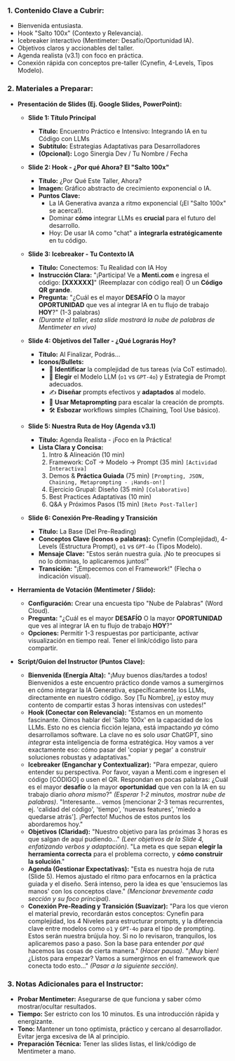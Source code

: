 ### 1. Contenido Clave a Cubrir:

*   Bienvenida entusiasta.
*   Hook "Salto 100x" (Contexto y Relevancia).
*   Icebreaker interactivo (Mentimeter: Desafío/Oportunidad IA).
*   Objetivos claros y accionables del taller.
*   Agenda realista (v3.1) con foco en práctica.
*   Conexión rápida con conceptos pre-taller (Cynefin, 4-Levels, Tipos Modelo).

### 2. Materiales a Preparar:

*   **Presentación de Slides (Ej. Google Slides, PowerPoint):**
    *   **Slide 1: Título Principal**
        *   **Título:** Encuentro Práctico e Intensivo: Integrando IA en tu Código con LLMs
        *   **Subtítulo:** Estrategias Adaptativas para Desarrolladores
        *   **(Opcional):** Logo Sinergia Dev / Tu Nombre / Fecha

    *   **Slide 2: Hook - ¿Por qué Ahora? El "Salto 100x"**
        *   **Título:** ¿Por Qué Este Taller, Ahora?
        *   **Imagen:** Gráfico abstracto de crecimiento exponencial o IA.
        *   **Puntos Clave:**
            *   La IA Generativa avanza a ritmo exponencial (¡El "Salto 100x" se acerca!).
            *   Dominar **cómo** integrar LLMs es **crucial** para el futuro del desarrollo.
            *   Hoy: De usar IA como "chat" a **integrarla estratégicamente** en tu código.

    *   **Slide 3: Icebreaker - Tu Contexto IA**
        *   **Título:** Conectemos: Tu Realidad con IA Hoy
        *   **Instrucción Clara:** "¡Participa! Ve a **Menti.com** e ingresa el código: **[XXXXXX]**" (Reemplazar con código real) O un **Código QR grande**.
        *   **Pregunta:** "¿Cuál es el mayor **DESAFÍO** O la mayor **OPORTUNIDAD** que ves al integrar IA en tu flujo de trabajo **HOY**?" (1-3 palabras)
        *   *(Durante el taller, esta slide mostrará la nube de palabras de Mentimeter en vivo)*

    *   **Slide 4: Objetivos del Taller - ¿Qué Lograrás Hoy?**
        *   **Título:** Al Finalizar, Podrás...
        *   **Iconos/Bullets:**
            *   🧠 **Identificar** la complejidad de tus tareas (vía CoT estimado).
            *   🎯 **Elegir** el Modelo LLM (`o1` vs `GPT-4o`) y Estrategia de Prompt adecuados.
            *   ✍️ **Diseñar** prompts efectivos y **adaptados** al modelo.
            *   🚀 **Usar Metaprompting** para escalar la creación de prompts.
            *   🛠️ **Esbozar** workflows simples (Chaining, Tool Use básico).

    *   **Slide 5: Nuestra Ruta de Hoy (Agenda v3.1)**
        *   **Título:** Agenda Realista - ¡Foco en la Práctica!
        *   **Lista Clara y Concisa:**
            1.  Intro & Alineación (10 min)
            2.  Framework: CoT -> Modelo -> Prompt (35 min) `[Actividad Interactiva]`
            3.  Demos & **Práctica Guiada** (75 min) `[Prompting, JSON, Chaining, Metaprompting - ¡Hands-on!]`
            4.  Ejercicio Grupal: Diseño (35 min) `[Colaborativo]`
            5.  Best Practices Adaptativas (10 min)
            6.  Q&A y Próximos Pasos (15 min) `[Reto Post-Taller]`

    *   **Slide 6: Conexión Pre-Reading y Transición**
        *   **Título:** La Base (Del Pre-Reading)
        *   **Conceptos Clave (iconos o palabras):** Cynefin (Complejidad), 4-Levels (Estructura Prompt), `o1` vs `GPT-4o` (Tipos Modelo).
        *   **Mensaje Clave:** "Estos serán nuestra guía. ¡No te preocupes si no lo dominas, lo aplicaremos juntos!"
        *   **Transición:** "¡Empecemos con el Framework!" (Flecha o indicación visual).

*   **Herramienta de Votación (Mentimeter / Slido):**
    *   **Configuración:** Crear una encuesta tipo "Nube de Palabras" (Word Cloud).
    *   **Pregunta:** "¿Cuál es el mayor **DESAFÍO** O la mayor **OPORTUNIDAD** que ves al integrar IA en tu flujo de trabajo **HOY**?"
    *   **Opciones:** Permitir 1-3 respuestas por participante, activar visualización en tiempo real. Tener el link/código listo para compartir.

*   **Script/Guion del Instructor (Puntos Clave):**
    *   **Bienvenida (Energía Alta):** "¡Muy buenos días/tardes a todos! Bienvenidos a este encuentro práctico donde vamos a sumergirnos en cómo integrar la IA Generativa, específicamente los LLMs, directamente en nuestro código. Soy [Tu Nombre], ¡y estoy muy contento de compartir estas 3 horas intensivas con ustedes!"
    *   **Hook (Conectar con Relevancia):** "Estamos en un momento fascinante. Oímos hablar del 'Salto 100x' en la capacidad de los LLMs. Esto no es ciencia ficción lejana, está impactando *ya* cómo desarrollamos software. La clave no es solo *usar* ChatGPT, sino *integrar* esta inteligencia de forma estratégica. Hoy vamos a ver exactamente eso: cómo pasar del 'copiar y pegar' a construir soluciones robustas y adaptativas."
    *   **Icebreaker (Enganchar y Contextualizar):** "Para empezar, quiero entender su perspectiva. Por favor, vayan a Menti.com e ingresen el código [CÓDIGO] o usen el QR. Respondan en pocas palabras: ¿Cuál es el mayor **desafío** o la mayor **oportunidad** que ven con la IA en su trabajo diario *ahora mismo*?" *(Esperar 1-2 minutos, mostrar nube de palabras)*. "Interesante... vemos [mencionar 2-3 temas recurrentes, ej. 'calidad del código', 'tiempo', 'nuevas features', 'miedo a quedarse atrás']. ¡Perfecto! Muchos de estos puntos los abordaremos hoy."
    *   **Objetivos (Claridad):** "Nuestro objetivo para las próximas 3 horas es que salgan de aquí pudiendo..." *(Leer objetivos de la Slide 4, enfatizando verbos y adaptación)*. "La meta es que sepan **elegir la herramienta correcta** para el problema correcto, y **cómo construir la solución**."
    *   **Agenda (Gestionar Expectativas):** "Esta es nuestra hoja de ruta (Slide 5). Hemos ajustado el ritmo para enfocarnos en la práctica guiada y el diseño. Será intenso, pero la idea es que 'ensuciemos las manos' con los conceptos clave." *(Mencionar brevemente cada sección y su foco principal)*.
    *   **Conexión Pre-Reading y Transición (Suavizar):** "Para los que vieron el material previo, recordarán estos conceptos: Cynefin para complejidad, los 4 Niveles para estructurar prompts, y la diferencia clave entre modelos como `o1` y `GPT-4o` para el tipo de prompting. Estos serán nuestra brújula hoy. Si no lo revisaron, tranquilos, los aplicaremos paso a paso. Son la base para entender *por qué* hacemos las cosas de cierta manera." *(Hacer pausa)*. "¡Muy bien! ¿Listos para empezar? Vamos a sumergirnos en el framework que conecta todo esto..." *(Pasar a la siguiente sección)*.

### 3. Notas Adicionales para el Instructor:

*   **Probar Mentimeter:** Asegurarse de que funciona y saber cómo mostrar/ocultar resultados.
*   **Tiempo:** Ser estricto con los 10 minutos. Es una introducción rápida y energizante.
*   **Tono:** Mantener un tono optimista, práctico y cercano al desarrollador. Evitar jerga excesiva de IA al principio.
*   **Preparación Técnica:** Tener las slides listas, el link/código de Mentimeter a mano.